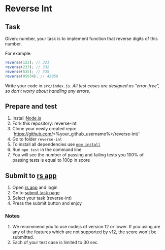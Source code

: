 # Reverse Int

## Task

Given: number, your task is to implement function that reverse digits of this number.

For example:

```js
reverse(123); // 321
reverse(233); // 332
reverse(535); // 535
reverse(95034); // 43059
```

Write your code in `src/index.js`.
*All test cases are designed as “error-free”, so don't worry about handling any errors.*

## Prepare and test

1. Install [Node.js](https://nodejs.org/en/download/)
2. Fork this repository: reverse-int
3. Clone your newly created repo: 'https://github.com/<%your_github_username%>/reverse-int/'  
4. Go to folder `reverse-int`  
5. To install all dependencies use [`npm install`](https://docs.npmjs.com/cli/install)  
6. Run `npm test` in the command line  
7. You will see the number of passing and failing tests you 100% of passing tests is equal to 100p in score  

## Submit to [rs app](https://app.rs.school)

1. Open [rs app](https://app.rs.school) and login
2. Go to [submit task page](https://app.rs.school/course/student/auto-test?course=js-fe-preschool)
3. Select your task (reverse-int)
4. Press the submit button and enjoy

### Notes

1. We recommend you to use nodejs of version 12 or lower. If you using are any of the features which are not supported by v12, the score won't be submitted.
2. Each of your test case is limited to 30 sec.
